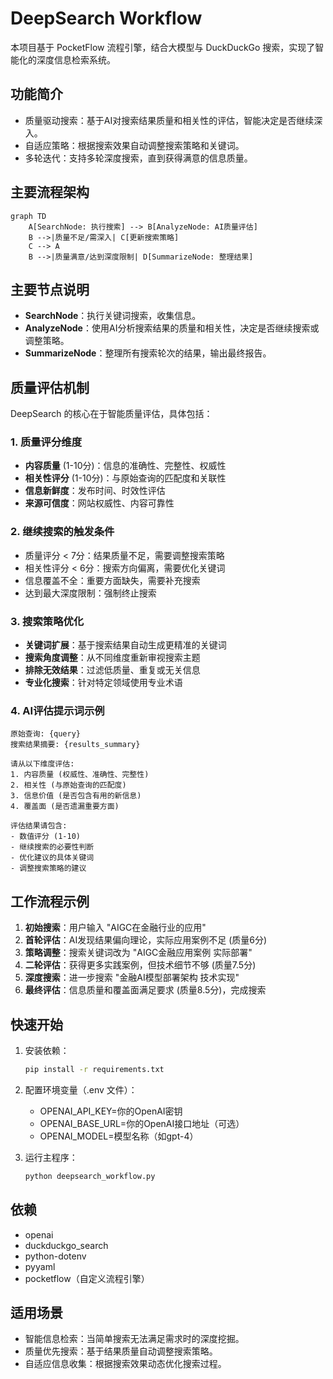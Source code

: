 # DeepSearch Workflow

本项目基于 PocketFlow 流程引擎，结合大模型与 DuckDuckGo 搜索，实现了智能化的深度信息检索系统。

## 功能简介

- 质量驱动搜索：基于AI对搜索结果质量和相关性的评估，智能决定是否继续深入。
- 自适应策略：根据搜索效果自动调整搜索策略和关键词。
- 多轮迭代：支持多轮深度搜索，直到获得满意的信息质量。

## 主要流程架构

```mermaid
graph TD
    A[SearchNode: 执行搜索] --> B[AnalyzeNode: AI质量评估]
    B -->|质量不足/需深入| C[更新搜索策略]
    C --> A
    B -->|质量满意/达到深度限制| D[SummarizeNode: 整理结果]
```

## 主要节点说明

- **SearchNode**：执行关键词搜索，收集信息。
- **AnalyzeNode**：使用AI分析搜索结果的质量和相关性，决定是否继续搜索或调整策略。
- **SummarizeNode**：整理所有搜索轮次的结果，输出最终报告。

## 质量评估机制

DeepSearch 的核心在于智能质量评估，具体包括：

### 1. 质量评分维度
- **内容质量** (1-10分)：信息的准确性、完整性、权威性
- **相关性评分** (1-10分)：与原始查询的匹配度和关联性
- **信息新鲜度**：发布时间、时效性评估
- **来源可信度**：网站权威性、内容可靠性

### 2. 继续搜索的触发条件
- 质量评分 < 7分：结果质量不足，需要调整搜索策略
- 相关性评分 < 6分：搜索方向偏离，需要优化关键词
- 信息覆盖不全：重要方面缺失，需要补充搜索
- 达到最大深度限制：强制终止搜索

### 3. 搜索策略优化
- **关键词扩展**：基于搜索结果自动生成更精准的关键词
- **搜索角度调整**：从不同维度重新审视搜索主题
- **排除无效结果**：过滤低质量、重复或无关信息
- **专业化搜索**：针对特定领域使用专业术语

### 4. AI评估提示词示例

```text
原始查询: {query}
搜索结果摘要: {results_summary}

请从以下维度评估:
1. 内容质量 (权威性、准确性、完整性)
2. 相关性 (与原始查询的匹配度)
3. 信息价值 (是否包含有用的新信息)
4. 覆盖面 (是否遗漏重要方面)

评估结果请包含:
- 数值评分 (1-10)
- 继续搜索的必要性判断
- 优化建议的具体关键词
- 调整搜索策略的建议
```

## 工作流程示例

1. **初始搜索**：用户输入 "AIGC在金融行业的应用"
2. **首轮评估**：AI发现结果偏向理论，实际应用案例不足 (质量6分)
3. **策略调整**：搜索关键词改为 "AIGC金融应用案例 实际部署"
4. **二轮评估**：获得更多实践案例，但技术细节不够 (质量7.5分)
5. **深度搜索**：进一步搜索 "金融AI模型部署架构 技术实现"
6. **最终评估**：信息质量和覆盖面满足要求 (质量8.5分)，完成搜索

## 快速开始

1. 安装依赖：

   ```bash
   pip install -r requirements.txt
   ```

2. 配置环境变量（.env 文件）：

   - OPENAI_API_KEY=你的OpenAI密钥
   - OPENAI_BASE_URL=你的OpenAI接口地址（可选）
   - OPENAI_MODEL=模型名称（如gpt-4）

3. 运行主程序：

   ```bash
   python deepsearch_workflow.py
   ```

## 依赖

- openai
- duckduckgo_search
- python-dotenv
- pyyaml
- pocketflow（自定义流程引擎）

## 适用场景

- 智能信息检索：当简单搜索无法满足需求时的深度挖掘。
- 质量优先搜索：基于结果质量自动调整搜索策略。
- 自适应信息收集：根据搜索效果动态优化搜索过程。
